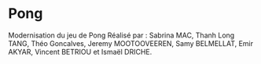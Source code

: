 # Pong
Modernisation du jeu de Pong
Réalisé par : Sabrina MAC, Thanh Long TANG, Théo Goncalves, Jeremy MOOTOOVEEREN, Samy BELMELLAT, Emir AKYAR, Vincent BETRIOU et Ismaël DRICHE. 